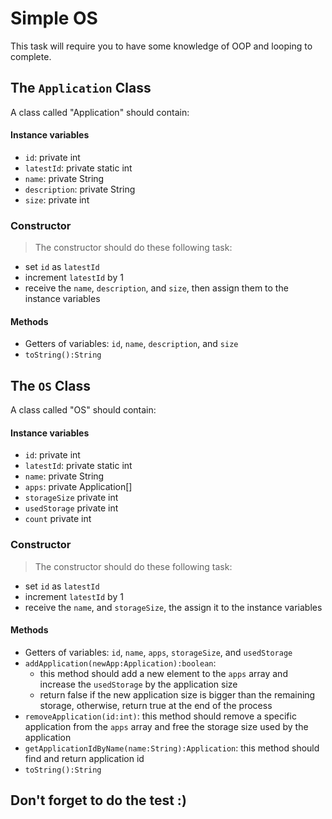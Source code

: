 # Simple OS

This task will require you to have some knowledge of OOP and looping to complete.

## The `Application` Class

A class called "Application" should contain:

#### Instance variables
- `id`: private int
- `latestId`: private static int 
- `name`: private String
- `description`: private String
- `size`: private int 

### Constructor
> The constructor should do these following task:
- set `id` as `latestId`
- increment `latestId` by 1
- receive the `name`, `description`, and `size`, then assign them to the instance variables

#### Methods
- Getters of variables: `id`, `name`, `description`, and `size`
- `toString():String`

## The `OS` Class

A class called "OS" should contain:

#### Instance variables
- `id`: private int
- `latestId`: private static int 
- `name`: private String
- `apps`: private Application[]
- `storageSize` private int
- `usedStorage` private int
- `count` private int

### Constructor
> The constructor should do these following task:
- set `id` as `latestId`
- increment `latestId` by 1
- receive the `name`, and `storageSize`, the assign it to the instance variables

#### Methods
- Getters of variables: `id`, `name`, `apps`, `storageSize`, and `usedStorage`
- `addApplication(newApp:Application):boolean`: 
    - this method should add a new element to the `apps` array and increase the `usedStorage` by the application size
    - return false if the new application size is bigger than the remaining storage, otherwise, return true at the end of the process
- `removeApplication(id:int)`: this method should remove a specific application from the `apps` array and free the storage size used by the application
- `getApplicationIdByName(name:String):Application`: this method should find and return application id
- `toString():String`

## Don't forget to do the test :)